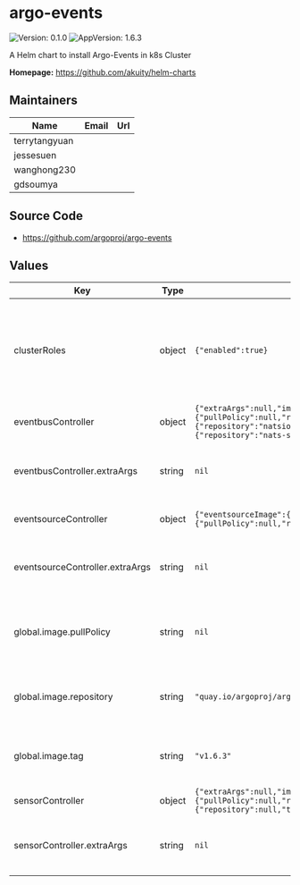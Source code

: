 # argo-events

![Version: 0.1.0](https://img.shields.io/badge/Version-0.1.0-informational?style=flat-square) ![AppVersion: 1.6.3](https://img.shields.io/badge/AppVersion-1.6.3-informational?style=flat-square)

A Helm chart to install Argo-Events in k8s Cluster

**Homepage:** <https://github.com/akuity/helm-charts>

## Maintainers

| Name | Email | Url |
| ---- | ------ | --- |
| terrytangyuan |  |  |
| jessesuen |  |  |
| wanghong230 |  |  |
| gdsoumya |  |  |

## Source Code

* <https://github.com/argoproj/argo-events>

## Values

| Key | Type | Default | Description |
|-----|------|---------|-------------|
| clusterRoles | object | `{"enabled":true}` | Installs necessary ClusterRoles to allow Argo Events to deploy to the same cluster Argo Events is installed in |
| eventbusController | object | `{"extraArgs":null,"image":{"pullPolicy":null,"repository":null,"tag":null},"natsMetricsExporterImage":{"repository":"natsio/prometheus-nats-exporter","tag":"0.8.0"},"natsStreamingImage":{"repository":"nats-streaming","tag":"0.22.1"},"replicas":1,"resources":null}` | Argo Event Bus configuration |
| eventbusController.extraArgs | string | `nil` | Additional command line arguments to pass |
| eventsourceController | object | `{"eventsourceImage":{"repository":null,"tag":null},"extraArgs":null,"image":{"pullPolicy":null,"repository":null,"tag":null},"replicas":1,"resources":null}` | Argo Event Source configuration |
| eventsourceController.extraArgs | string | `nil` | Additional command line arguments to pass |
| global.image.pullPolicy | string | `nil` | If defined, an image pull policy will be applied to all argo events deployments |
| global.image.repository | string | `"quay.io/argoproj/argo-events"` | If defined, a repository applied to all argo events deployments |
| global.image.tag | string | `"v1.6.3"` | If defined, a tag applied to all argo events deployments |
| sensorController | object | `{"extraArgs":null,"image":{"pullPolicy":null,"repository":null,"tag":null},"replicas":1,"resources":null,"sensorImage":{"repository":null,"tag":null}}` | Argo Sensor configuration |
| sensorController.extraArgs | string | `nil` | Additional command line arguments to pass |

